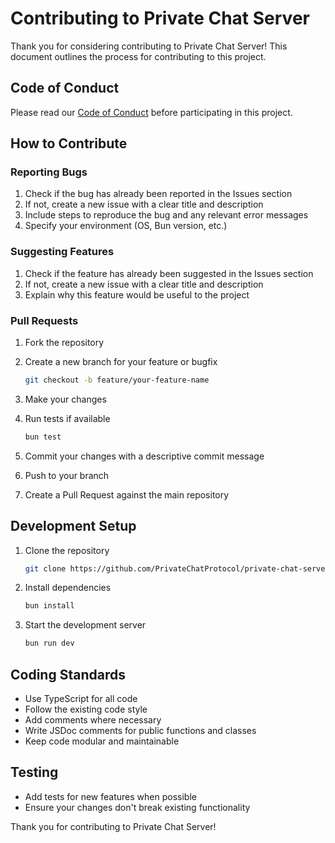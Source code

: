 # Contributing to Private Chat Server

Thank you for considering contributing to Private Chat Server! This document outlines the process for contributing to this project.

## Code of Conduct

Please read our [Code of Conduct](CODE_OF_CONDUCT.md) before participating in this project.

## How to Contribute

### Reporting Bugs

1. Check if the bug has already been reported in the Issues section
2. If not, create a new issue with a clear title and description
3. Include steps to reproduce the bug and any relevant error messages
4. Specify your environment (OS, Bun version, etc.)

### Suggesting Features

1. Check if the feature has already been suggested in the Issues section
2. If not, create a new issue with a clear title and description
3. Explain why this feature would be useful to the project

### Pull Requests

1. Fork the repository

2. Create a new branch for your feature or bugfix
   ```bash
   git checkout -b feature/your-feature-name
   ```

3. Make your changes

4. Run tests if available
   ```bash
   bun test
   ```

5. Commit your changes with a descriptive commit message

6. Push to your branch

7. Create a Pull Request against the main repository

## Development Setup

1. Clone the repository
   ```bash
   git clone https://github.com/PrivateChatProtocol/private-chat-server.git
   ```

2. Install dependencies
   ```bash
   bun install
   ```

3. Start the development server
   ```bash
   bun run dev
   ```

## Coding Standards

- Use TypeScript for all code
- Follow the existing code style
- Add comments where necessary
- Write JSDoc comments for public functions and classes
- Keep code modular and maintainable

## Testing

- Add tests for new features when possible
- Ensure your changes don't break existing functionality

Thank you for contributing to Private Chat Server!
